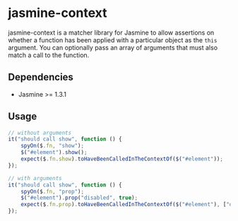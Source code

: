 # jasmine-context

jasmine-context is a matcher library for Jasmine to allow assertions on whether a function has been applied
with a particular object as the `this` argument. You can optionally pass an array of arguments that must also match
a call to the function.

## Dependencies

* Jasmine >= 1.3.1

## Usage

```javascript
// without arguments
it("should call show", function () {
	spyOn($.fn, "show");
	$("#element").show();
	expect($.fn.show).toHaveBeenCalledInTheContextOf($("#element"));
});

// with arguments
it("should call show", function () {
	spyOn($.fn, "prop");
	$("#element").prop("disabled", true);
	expect($.fn.prop).toHaveBeenCalledInTheContextOf($("#element"), ["disabled", true]);
});
```
